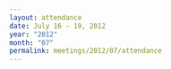 ```yaml
---
layout: attendance
date: July 16 - 19, 2012
year: "2012"
month: "07"
permalink: meetings/2012/07/attendance
---
```

